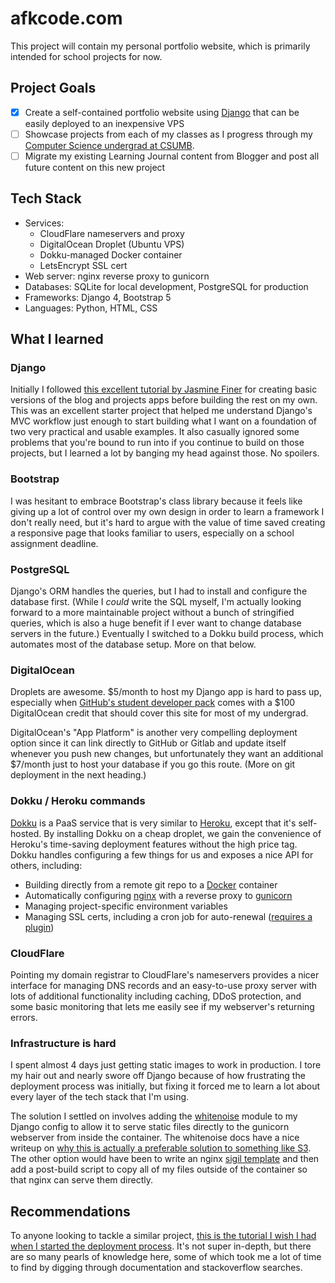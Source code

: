 # afkcode.com
This project will contain my personal portfolio website, which is primarily intended for school projects for now.

## Project Goals
- [x] Create a self-contained portfolio website using [Django](https://www.djangoproject.com/) that can be easily deployed to an inexpensive VPS
- [ ] Showcase projects from each of my classes as I progress through my [Computer Science undergrad at CSUMB](https://csumb.edu/csonline/).
- [ ] Migrate my existing Learning Journal content from Blogger and post all future content on this new project

## Tech Stack
- Services: 
  - CloudFlare nameservers and proxy
  - DigitalOcean Droplet (Ubuntu VPS)
  - Dokku-managed Docker container
  - LetsEncrypt SSL cert
- Web server: nginx reverse proxy to gunicorn
- Databases: SQLite for local development, PostgreSQL for production
- Frameworks: Django 4, Bootstrap 5
- Languages: Python, HTML, CSS


## What I learned 

### Django
Initially I followed [this excellent tutorial by Jasmine Finer](https://realpython.com/get-started-with-django-1/) for creating basic versions of the blog and projects apps before building the rest on my own. This was an excellent starter project that helped me understand Django's MVC workflow just enough to start building what I want on a foundation of two very practical and usable examples. It also casually ignored some problems that you're bound to run into if you continue to build on those projects, but I learned a lot by banging my head against those. No spoilers.
 
### Bootstrap
I was hesitant to embrace Bootstrap's class library because it feels like giving up a lot of control over my own design in order to learn a framework I don't really need, but it's hard to argue with the value of time saved creating a responsive page that looks familiar to users, especially on a school assignment deadline. 

### PostgreSQL
Django's ORM handles the queries, but I had to install and configure the database first. (While I *could* write the SQL myself, I'm actually looking forward to a more maintainable project without a bunch of stringified queries, which is also a huge benefit if I ever want to change database servers in the future.)  Eventually I switched to a Dokku build process, which automates most of the database setup. More on that below.

### DigitalOcean
Droplets are awesome. $5/month to host my Django app is hard to pass up, especially when [GitHub's student developer pack](https://education.github.com/pack) comes with a $100 DigitalOcean credit that should cover this site for most of my undergrad.

DigitalOcean's "App Platform" is another very compelling deployment option since it can link directly to GitHub or Gitlab and update itself whenever you push new changes, but unfortunately they want an additional $7/month just to host your database if you go this route. (More on git deployment in the next heading.)

### Dokku / Heroku commands
[Dokku](https://dokku.com/) is a PaaS service that is very similar to [Heroku](https://www.heroku.com/), except that it's self-hosted.  By installing Dokku on a cheap droplet, we gain the convenience of Heroku's time-saving deployment features without the high price tag. Dokku handles configuring a few things for us and exposes a nice API for others, including:
- Building directly from a remote git repo to a [Docker](https://www.docker.com/) container
- Automatically configuring [nginx](https://www.nginx.com/) with a reverse proxy to [gunicorn](https://gunicorn.org/)
- Managing project-specific environment variables
- Managing SSL certs, including a cron job for auto-renewal ([requires a plugin](https://github.com/dokku/dokku-letsencrypt))

### CloudFlare
Pointing my domain registrar to CloudFlare's nameservers provides a nicer interface for managing DNS records and an easy-to-use proxy server with lots of additional functionality including caching, DDoS protection, and some basic monitoring that lets me easily see if my webserver's returning errors.

### Infrastructure is hard
I spent almost 4 days just getting static images to work in production.  I tore my hair out and nearly swore off Django because of how frustrating the deployment process was initially, but fixing it forced me to learn a lot about every layer of the tech stack that I'm using.

The solution I settled on involves adding the [whitenoise](http://whitenoise.evans.io/en/stable/) module to my Django config to allow it to serve static files directly to the gunicorn webserver from inside the container. The whitenoise docs have a nice writeup on [why this is actually a preferable solution to something like S3](http://whitenoise.evans.io/en/stable/#shouldn-t-i-be-pushing-my-static-files-to-s3-using-something-like-django-storages). The other option would have been to write an nginx [sigil template](https://dokku.com/docs/configuration/nginx/#customizing-the-nginx-configuration) and then add a post-build script to copy all of my files outside of the container so that nginx can serve them directly.

## Recommendations

To anyone looking to tackle a similar project, [this is the tutorial I wish I had when I started the deployment process](https://www.accordbox.com/blog/how-deploy-django-project-dokku/). It's not super in-depth, but there are so many pearls of knowledge here, some of which took me a lot of time to find by digging through documentation and stackoverflow searches.